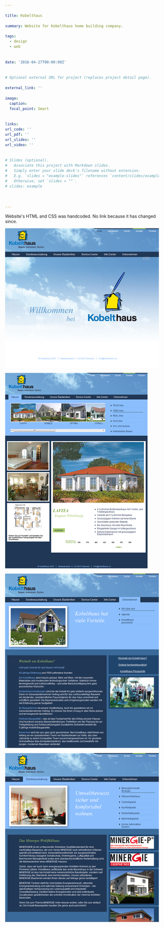 ```yaml
---

title: Kobelthaus

summary: Website for Kobelthaus home building company.

tags:
  - design
  - web


date: '2016-04-27T00:00:00Z'


# Optional external URL for project (replaces project detail page).

external_link: ''

image:
  caption:
  focal_point: Smart


links:
url_code: ''
url_pdf: ''
url_slides: ''
url_video: ''


# Slides (optional).
#   Associate this project with Markdown slides.
#   Simply enter your slide deck's filename without extension.
#   E.g. `slides = "example-slides"` references `content/slides/example-slides.md`.
#   Otherwise, set `slides = ""`.
# slides: example



---
```


Website's HTML and CSS was handcoded. No link because it has changed since.

![](kobelt01.png "Landing page.")

![](kobelt02.png "House detailed view page.")

![](kobelt03.png "About page.")

![](kobelt04.png "Available extra features page.")











